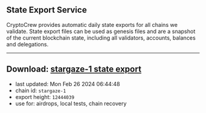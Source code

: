 ## State Export Service
CryptoCrew provides automatic daily state exports for all chains we validate. State export files can be used as genesis files and are a snapshot of the current blockchain state, including all validators, accounts, balances and delegations.

---
**Download: [stargaze-1 state export](https://dl-eu2.ccvalidators.com/SERVICE/stargaze/stargaze-1_export_12444039.json)**
---

- last updated: Mon Feb 26 2024 06:44:48
- chain id: `stargaze-1`
- export height: `12444039`
- use for: airdrops, local tests, chain recovery
